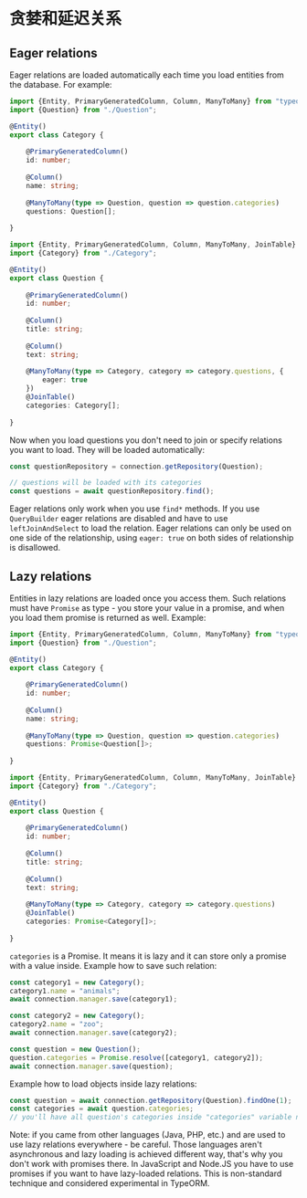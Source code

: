 # 贪婪和延迟关系

## Eager relations

Eager relations are loaded automatically each time you load entities from the database.
For example:

```typescript
import {Entity, PrimaryGeneratedColumn, Column, ManyToMany} from "typeorm";
import {Question} from "./Question";

@Entity()
export class Category {
    
    @PrimaryGeneratedColumn()
    id: number;
    
    @Column()
    name: string;
    
    @ManyToMany(type => Question, question => question.categories)
    questions: Question[];
    
}
```

```typescript
import {Entity, PrimaryGeneratedColumn, Column, ManyToMany, JoinTable} from "typeorm";
import {Category} from "./Category";

@Entity()
export class Question {
    
    @PrimaryGeneratedColumn()
    id: number;
    
    @Column()
    title: string;
    
    @Column()
    text: string;
    
    @ManyToMany(type => Category, category => category.questions, {
        eager: true
    })
    @JoinTable()
    categories: Category[];
    
}
```

Now when you load questions you don't need to join or specify relations you want to load.
They will be loaded automatically:

```typescript
const questionRepository = connection.getRepository(Question);

// questions will be loaded with its categories
const questions = await questionRepository.find();
```

Eager relations only work when you use `find*` methods.
If you use `QueryBuilder` eager relations are disabled and have to use `leftJoinAndSelect` to load the relation.
Eager relations can only be used on one side of the relationship,
using `eager: true` on both sides of relationship is disallowed.

## Lazy relations

Entities in lazy relations are loaded once you access them. 
Such relations must have `Promise` as type - you store your value in a promise,
and when you load them promise is returned as well. Example:

```typescript
import {Entity, PrimaryGeneratedColumn, Column, ManyToMany} from "typeorm";
import {Question} from "./Question";

@Entity()
export class Category {
    
    @PrimaryGeneratedColumn()
    id: number;
    
    @Column()
    name: string;
    
    @ManyToMany(type => Question, question => question.categories)
    questions: Promise<Question[]>;
    
}
```

```typescript
import {Entity, PrimaryGeneratedColumn, Column, ManyToMany, JoinTable} from "typeorm";
import {Category} from "./Category";

@Entity()
export class Question {
    
    @PrimaryGeneratedColumn()
    id: number;
    
    @Column()
    title: string;
    
    @Column()
    text: string;
    
    @ManyToMany(type => Category, category => category.questions)
    @JoinTable()
    categories: Promise<Category[]>;
    
}
```

`categories` is a Promise. It means it is lazy and it can store only a promise with a value inside.
Example how to save such relation:

```typescript
const category1 = new Category();
category1.name = "animals";
await connection.manager.save(category1);

const category2 = new Category();
category2.name = "zoo";
await connection.manager.save(category2);

const question = new Question();
question.categories = Promise.resolve([category1, category2]);
await connection.manager.save(question);
```

Example how to load objects inside lazy relations:

```typescript
const question = await connection.getRepository(Question).findOne(1);
const categories = await question.categories;
// you'll have all question's categories inside "categories" variable now
```

Note: if you came from other languages (Java, PHP, etc.) and are used to use lazy relations everywhere - be careful.
Those languages aren't asynchronous and lazy loading is achieved different way, that's why you don't work with promises there.
In JavaScript and Node.JS you have to use promises if you want to have lazy-loaded relations.
This is non-standard technique and considered experimental in TypeORM. 

